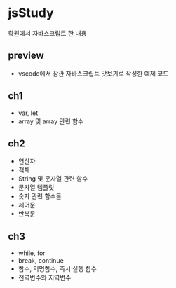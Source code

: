 # jsStudy
학원에서 자바스크립트 한 내용

preview
--------------------
* vscode에서 잠깐 자바스크립트 맛보기로 작성한 예제 코드

ch1
--------------------
* var, let
* array 및 array 관련 함수

ch2
--------------------
* 연산자
* 객체
* String 및 문자열 관련 함수
* 문자열 템플릿
* 숫자 관련 함수들
* 제어문
* 반복문

ch3
--------------------
* while, for
* break, continue
* 함수, 익명함수, 즉시 실행 함수
* 전역변수와 지역변수

